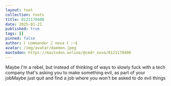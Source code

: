 ```yaml
---
layout: toot
collection: toots
title: 0121170400
date: 2025-01-21
published: true
tags: []
pinned: false
author: ⸸ commander ░ nova ⸸ :~$
avatar: /img/avatar/daemon.jpeg
mastodon: https://mastodon.online/@cmdr_nova/0121170400
---
```


Maybe I'm a rebel, but instead of thinking of ways to slowly fuck with a tech company that's asking you to make something evil, as part of your jobMaybe just quit and find a job where you won't be asked to do evil things
